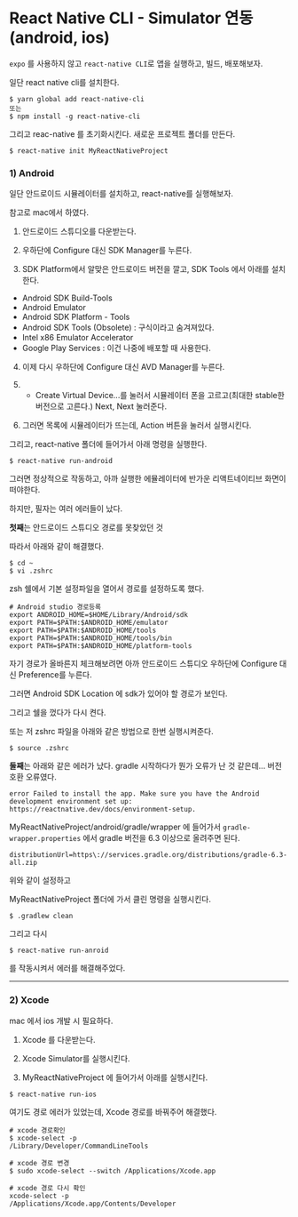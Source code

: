 # React Native CLI - Simulator 연동(android, ios)





`expo` 를 사용하지 않고 `react-native CLI`로 앱을 실행하고, 빌드, 배포해보자.



일단 react native cli를 설치한다.

```shell
$ yarn global add react-native-cli
또는
$ npm install -g react-native-cli 
```



그리고 reac-native 를 초기화시킨다. 새로운 프로젝트 폴더를 만든다.

```shell
$ react-native init MyReactNativeProject
```





### 1) Android

일단 안드로이드 시뮬레이터를 설치하고, react-native를 실행해보자.

참고로 mac에서 하였다.

1) 안드로이드 스튜디오를 다운받는다.

2) 우하단에 Configure 대신 SDK Manager를 누른다. 

3) SDK Platform에서 알맞은 안드로이드 버전을 깔고, SDK Tools 에서 아래를 설치한다.

* Android SDK Build-Tools
* Android Emulator
* Android SDK Platform - Tools
* Android SDK Tools (Obsolete) : 구식이라고 숨겨져있다.
* Intel x86 Emulator Accelerator
* Google Play Services : 이건 나중에 배포할 때 사용한다.

4) 이제 다시 우하단에 Configure 대신 AVD Manager를 누른다. 

5) + Create Virtual Device...를 눌러서 시뮬레이터 폰을 고르고(최대한 stable한 버전으로 고른다.) Next, Next 눌러준다.

6) 그러면 목록에 시뮬레이터가 뜨는데, Action 버튼을 눌러서 실행시킨다.



그리고, react-native 폴더에 들어가서 아래 명령을 실행한다.

```shell
$ react-native run-android
```



그러면 정상적으로 작동하고, 아까 실행한 에뮬레이터에 반가운 리액트네이티브 화면이 떠야한다.

하지만, 필자는 여러 에러들이 났다.



**첫째**는 안드로이드 스튜디오 경로를 못찾았던 것

따라서 아래와 같이 해결했다.

```shell
$ cd ~
$ vi .zshrc
```

zsh 쉘에서 기본 설정파일을 열어서 경로를 설정하도록 했다.

```shell
# Android studio 경로등록
export ANDROID_HOME=$HOME/Library/Android/sdk
export PATH=$PATH:$ANDROID_HOME/emulator
export PATH=$PATH:$ANDROID_HOME/tools
export PATH=$PATH:$ANDROID_HOME/tools/bin
export PATH=$PATH:$ANDROID_HOME/platform-tools
```

자기 경로가 올바른지 체크해보려면 아까 안드로이드 스튜디오 우하단에 Configure 대신 Preference를 누른다.

그러면 Android SDK Location 에 sdk가 있어야 할 경로가 보인다.

그리고 쉘을 껐다가 다시 켠다.

또는 저 zshrc 파일을 아래와 같은 방법으로 한번 실행시켜준다.

```shell
$ source .zshrc
```





**둘째**는 아래와 같은 에러가 났다. gradle 시작하다가 뭔가 오류가 난 것 같은데... 버전 호환 오류였다.

```
error Failed to install the app. Make sure you have the Android development environment set up: https://reactnative.dev/docs/environment-setup.
```



MyReactNativeProject/android/gradle/wrapper 에 들어가서 `gradle-wrapper.properties` 에서 gradle 버전을 6.3 이상으로 올려주면 된다.

```properties
distributionUrl=https\://services.gradle.org/distributions/gradle-6.3-all.zip
```

위와 같이 설정하고



MyReactNativeProject 폴더에 가서 클린 명령을 실행시킨다.

```shell
$ .gradlew clean
```

그리고 다시

```shell
$ react-native run-anroid
```

를 작동시켜서 에러를 해결해주었다.





---

### 2) Xcode

mac 에서 ios 개발 시 필요하다.



1) Xcode 를 다운받는다.

2) Xcode Simulator를 실행시킨다.

3) MyReactNativeProject 에 들어가서 아래를 실행시킨다.

```shell
$ react-native run-ios
```



여기도 경로 에러가 있었는데, Xcode 경로를 바꿔주어 해결했다.

```shell
# xcode 경로확인
$ xcode-select -p
/Library/Developer/CommandLineTools

# xcode 경로 변경
$ sudo xcode-select --switch /Applications/Xcode.app

# xcode 경로 다시 확인
xcode-select -p  
/Applications/Xcode.app/Contents/Developer
```



